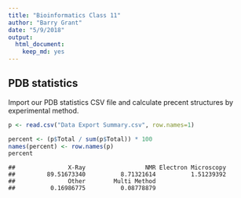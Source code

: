 ```yaml
---
title: "Bioinformatics Class 11"
author: "Barry Grant"
date: "5/9/2018"
output: 
  html_document: 
    keep_md: yes
---
```




## PDB statistics

Import our PDB statistics CSV file and calculate precent structures by experimental method.


```r
p <- read.csv("Data Export Summary.csv", row.names=1)
```


```r
percent <- (p$Total / sum(p$Total)) * 100
names(percent) <- row.names(p)
percent
```

```
##               X-Ray                 NMR Electron Microscopy 
##         89.51673340          8.71321614          1.51239392 
##               Other        Multi Method 
##          0.16986775          0.08778879
```

